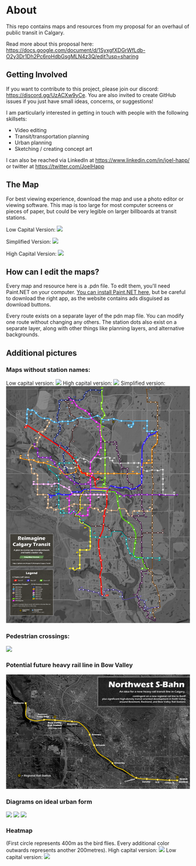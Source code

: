 # About

This repo contains maps and resources from my proposal for an overhaul of public transit in Calgary.

Read more about this proposal here:
https://docs.google.com/document/d/1SyxgfXDGrWfLdb-O2y3Dr1Dh2Pc6roHdbGsgMLN4z3Q/edit?usp=sharing

## Getting Involved

If you want to contribute to this project, please join our discord: https://discord.gg/UzACXw9yCe. You are also invited to create GitHub issues if you just have small ideas, concerns, or suggestions!

I am particularly interested in getting in touch with people with the following skillsets:

- Video editing
- Transit/transportation planning
- Urban planning
- Sketching / creating concept art

I can also be reached via LinkedIn at https://www.linkedin.com/in/joel-happ/ or twitter at https://twitter.com/JoelHapp

## The Map

For best viewing experience, download the map and use a photo editor or viewing software. This map is too large for most computer screens or pieces of paper, but could be very legible on larger billboards at transit stations.

Low Capital Version:
![](main_maps/large_png_lowcap.png?raw=true)

Simplified Version:
![](main_maps/large_png_simplified.png?raw=true)

High Capital Version:
![](main_maps/large_png_highcap.png?raw=true)

## How can I edit the maps?

Every map and resource here is a .pdn file. To edit them, you'll need Paint.NET on your computer. [You can install Paint.NET here](https://www.getpaint.net/download.html#download),
but be careful to download the right app, as the website contains ads disguised as download buttons.

Every route exists on a separate layer of the pdn map file. You can modify one route without changing any others.
The station dots also exist on a separate layer, along with other things like planning layers, and alternative backgrounds.

## Additional pictures

### Maps without station names:

Low capital version:
![](main_maps/no_station_names_low.png?raw=true)
High capital version:
![](main_maps/no_station_names_high.png?raw=true)
Simplified version:
![](main_maps/no_station_names_simplified.png?raw=true)

### Pedestrian crossings:

![](main_maps/pedestrian_crossings.png?raw=true)

### Potential future heavy rail line in Bow Valley

![](misc_diagrams/NW_SBahn.png?raw=true)

### Diagrams on ideal urban form

![](urban_form_diagrams/bus_lines.png?raw=true)
![](urban_form_diagrams/transit_walking_radius.png?raw=true)
![](urban_form_diagrams/bike_paths.png?raw=true)

### Heatmap

(First circle represents 400m as the bird flies. Every additional color outwards represents another 200metres).
High capital version:
![](main_maps/heatmap_highcap.png?raw=true)
Low capital version:
![](main_maps/heatmap_lowcap.png?raw=true)
